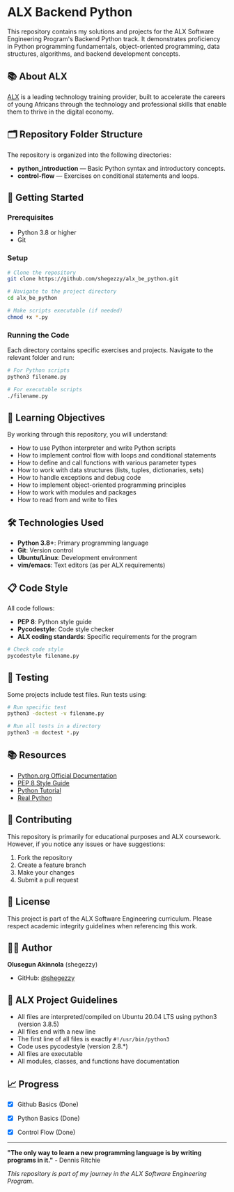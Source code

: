 # ALX Backend Python

This repository contains my solutions and projects for the ALX Software Engineering Program's Backend Python track. It demonstrates proficiency in Python programming fundamentals, object-oriented programming, data structures, algorithms, and backend development concepts.

## 📚 About ALX

[ALX](https://www.alxafrica.com/) is a leading technology training provider, built to accelerate the careers of young Africans through the technology and professional skills that enable them to thrive in the digital economy.



## 🗂️ Repository Folder Structure
The repository is organized into the following directories:
- **python_introduction** — Basic Python syntax and introductory concepts.
- **control-flow** — Exercises on conditional statements and loops.


## 🚀 Getting Started

### Prerequisites

- Python 3.8 or higher
- Git

### Setup

```bash
# Clone the repository
git clone https://github.com/shegezzy/alx_be_python.git

# Navigate to the project directory
cd alx_be_python

# Make scripts executable (if needed)
chmod +x *.py
```

### Running the Code

Each directory contains specific exercises and projects. Navigate to the relevant folder and run:

```bash
# For Python scripts
python3 filename.py

# For executable scripts
./filename.py
```

## 📖 Learning Objectives

By working through this repository, you will understand:

- How to use Python interpreter and write Python scripts
- How to implement control flow with loops and conditional statements
- How to define and call functions with various parameter types
- How to work with data structures (lists, tuples, dictionaries, sets)
- How to handle exceptions and debug code
- How to implement object-oriented programming principles
- How to work with modules and packages
- How to read from and write to files

## 🛠️ Technologies Used

- **Python 3.8+**: Primary programming language
- **Git**: Version control
- **Ubuntu/Linux**: Development environment
- **vim/emacs**: Text editors (as per ALX requirements)

## 📋 Code Style

All code follows:
- **PEP 8**: Python style guide
- **Pycodestyle**: Code style checker
- **ALX coding standards**: Specific requirements for the program

```bash
# Check code style
pycodestyle filename.py
```

## 🧪 Testing

Some projects include test files. Run tests using:

```bash
# Run specific test
python3 -doctest -v filename.py

# Run all tests in a directory
python3 -m doctest *.py
```

## 📚 Resources

- [Python.org Official Documentation](https://docs.python.org/3/)
- [PEP 8 Style Guide](https://www.python.org/dev/peps/pep-0008/)
- [Python Tutorial](https://docs.python.org/3/tutorial/)
- [Real Python](https://realpython.com/)

## 🤝 Contributing

This repository is primarily for educational purposes and ALX coursework. However, if you notice any issues or have suggestions:

1. Fork the repository
2. Create a feature branch
3. Make your changes
4. Submit a pull request

## 📄 License

This project is part of the ALX Software Engineering curriculum. Please respect academic integrity guidelines when referencing this work.

## 👨‍💻 Author

**Olusegun Akinnola** (shegezzy)
- GitHub: [@shegezzy](https://github.com/shegezzy)

## 🎯 ALX Project Guidelines

- All files are interpreted/compiled on Ubuntu 20.04 LTS using python3 (version 3.8.5)
- All files end with a new line
- The first line of all files is exactly `#!/usr/bin/python3`
- Code uses pycodestyle (version 2.8.*)
- All files are executable
- All modules, classes, and functions have documentation

## 📈 Progress

- [x] Github Basics (Done)
- [x] Python Basics (Done)
- [x] Control Flow (Done)


---

**"The only way to learn a new programming language is by writing programs in it."** - Dennis Ritchie

*This repository is part of my journey in the ALX Software Engineering Program.*